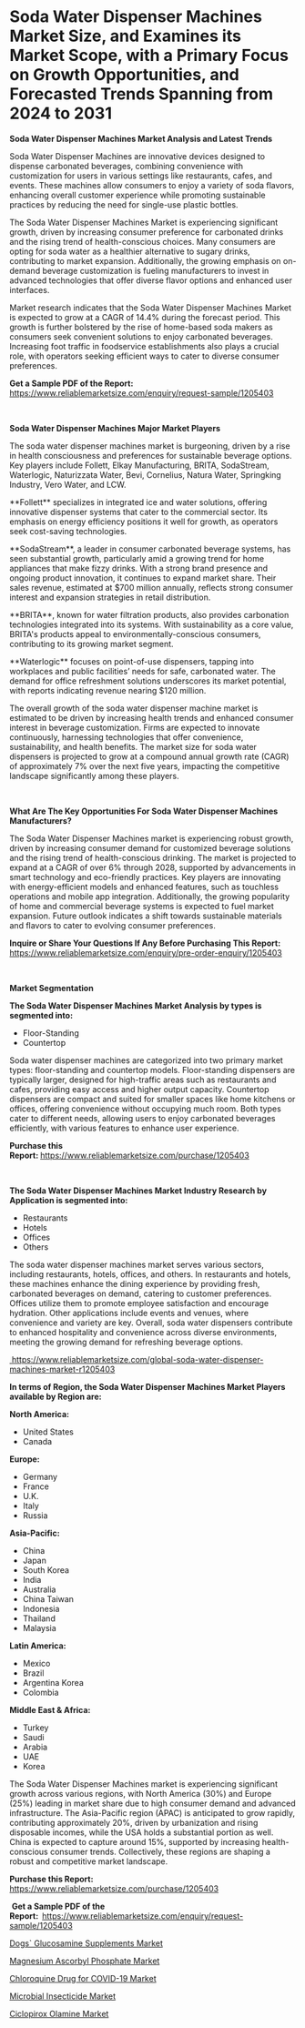 <p><h1>Soda Water Dispenser Machines Market Size, and Examines its Market Scope, with a Primary Focus on Growth Opportunities, and Forecasted Trends Spanning from 2024 to 2031</h1></p><p><strong>Soda Water Dispenser Machines Market Analysis and Latest Trends</strong></p>
<p><p>Soda Water Dispenser Machines are innovative devices designed to dispense carbonated beverages, combining convenience with customization for users in various settings like restaurants, cafes, and events. These machines allow consumers to enjoy a variety of soda flavors, enhancing overall customer experience while promoting sustainable practices by reducing the need for single-use plastic bottles.</p><p>The Soda Water Dispenser Machines Market is experiencing significant growth, driven by increasing consumer preference for carbonated drinks and the rising trend of health-conscious choices. Many consumers are opting for soda water as a healthier alternative to sugary drinks, contributing to market expansion. Additionally, the growing emphasis on on-demand beverage customization is fueling manufacturers to invest in advanced technologies that offer diverse flavor options and enhanced user interfaces.</p><p>Market research indicates that the Soda Water Dispenser Machines Market is expected to grow at a CAGR of 14.4% during the forecast period. This growth is further bolstered by the rise of home-based soda makers as consumers seek convenient solutions to enjoy carbonated beverages. Increasing foot traffic in foodservice establishments also plays a crucial role, with operators seeking efficient ways to cater to diverse consumer preferences.</p></p>
<p><strong>Get a Sample PDF of the Report:&nbsp;</strong> <a href="https://www.reliablemarketsize.com/enquiry/request-sample/1205403?utm_campaign=1732&utm_medium=2&utm_source=Github&utm_content=ia&utm_term=16102024&utm_id=soda-water-dispenser-machines">https://www.reliablemarketsize.com/enquiry/request-sample/1205403</a></p>
<p>&nbsp;</p>
<p><strong>Soda Water Dispenser Machines Major Market Players</strong></p>
<p><p>The soda water dispenser machines market is burgeoning, driven by a rise in health consciousness and preferences for sustainable beverage options. Key players include Follett, Elkay Manufacturing, BRITA, SodaStream, Waterlogic, Naturizzata Water, Bevi, Cornelius, Natura Water, Springking Industry, Vero Water, and LCW.</p><p>**Follett** specializes in integrated ice and water solutions, offering innovative dispenser systems that cater to the commercial sector. Its emphasis on energy efficiency positions it well for growth, as operators seek cost-saving technologies.</p><p>**SodaStream**, a leader in consumer carbonated beverage systems, has seen substantial growth, particularly amid a growing trend for home appliances that make fizzy drinks. With a strong brand presence and ongoing product innovation, it continues to expand market share. Their sales revenue, estimated at $700 million annually, reflects strong consumer interest and expansion strategies in retail distribution.</p><p>**BRITA**, known for water filtration products, also provides carbonation technologies integrated into its systems. With sustainability as a core value, BRITA's products appeal to environmentally-conscious consumers, contributing to its growing market segment.</p><p>**Waterlogic** focuses on point-of-use dispensers, tapping into workplaces and public facilities’ needs for safe, carbonated water. The demand for office refreshment solutions underscores its market potential, with reports indicating revenue nearing $120 million.</p><p>The overall growth of the soda water dispenser machine market is estimated to be driven by increasing health trends and enhanced consumer interest in beverage customization. Firms are expected to innovate continuously, harnessing technologies that offer convenience, sustainability, and health benefits. The market size for soda water dispensers is projected to grow at a compound annual growth rate (CAGR) of approximately 7% over the next five years, impacting the competitive landscape significantly among these players.</p></p>
<p>&nbsp;</p>
<p><strong>What Are The Key Opportunities For Soda Water Dispenser Machines Manufacturers?</strong></p>
<p><p>The Soda Water Dispenser Machines market is experiencing robust growth, driven by increasing consumer demand for customized beverage solutions and the rising trend of health-conscious drinking. The market is projected to expand at a CAGR of over 6% through 2028, supported by advancements in smart technology and eco-friendly practices. Key players are innovating with energy-efficient models and enhanced features, such as touchless operations and mobile app integration. Additionally, the growing popularity of home and commercial beverage systems is expected to fuel market expansion. Future outlook indicates a shift towards sustainable materials and flavors to cater to evolving consumer preferences.</p></p>
<p><strong>Inquire or Share Your Questions If Any Before Purchasing This Report:</strong> <a href="https://www.reliablemarketsize.com/enquiry/pre-order-enquiry/1205403?utm_campaign=1732&utm_medium=2&utm_source=Github&utm_content=ia&utm_term=16102024&utm_id=soda-water-dispenser-machines">https://www.reliablemarketsize.com/enquiry/pre-order-enquiry/1205403</a></p>
<p>&nbsp;</p>
<p><strong>Market Segmentation</strong></p>
<p><strong>The Soda Water Dispenser Machines Market Analysis by types is segmented into:</strong></p>
<p><ul><li>Floor-Standing</li><li>Countertop</li></ul></p>
<p><p>Soda water dispenser machines are categorized into two primary market types: floor-standing and countertop models. Floor-standing dispensers are typically larger, designed for high-traffic areas such as restaurants and cafes, providing easy access and higher output capacity. Countertop dispensers are compact and suited for smaller spaces like home kitchens or offices, offering convenience without occupying much room. Both types cater to different needs, allowing users to enjoy carbonated beverages efficiently, with various features to enhance user experience.</p></p>
<p><strong>Purchase this Report:&nbsp;</strong><a href="https://www.reliablemarketsize.com/purchase/1205403?utm_campaign=1732&utm_medium=2&utm_source=Github&utm_content=ia&utm_term=16102024&utm_id=soda-water-dispenser-machines">https://www.reliablemarketsize.com/purchase/1205403</a></p>
<p>&nbsp;</p>
<p><strong>The Soda Water Dispenser Machines Market Industry Research by Application is segmented into:</strong></p>
<p><ul><li>Restaurants</li><li>Hotels</li><li>Offices</li><li>Others</li></ul></p>
<p><p>The soda water dispenser machines market serves various sectors, including restaurants, hotels, offices, and others. In restaurants and hotels, these machines enhance the dining experience by providing fresh, carbonated beverages on demand, catering to customer preferences. Offices utilize them to promote employee satisfaction and encourage hydration. Other applications include events and venues, where convenience and variety are key. Overall, soda water dispensers contribute to enhanced hospitality and convenience across diverse environments, meeting the growing demand for refreshing beverage options.</p></p>
<p><a href="https://www.reliablemarketsize.com/global-soda-water-dispenser-machines-market-r1205403?utm_campaign=1732&utm_medium=2&utm_source=Github&utm_content=ia&utm_term=16102024&utm_id=soda-water-dispenser-machines">&nbsp;https://www.reliablemarketsize.com/global-soda-water-dispenser-machines-market-r1205403</a></p>
<p><strong>In terms of Region, the Soda Water Dispenser Machines Market Players available by Region are:</strong></p>
<p>
    <p> <strong> North America: </strong>
        <ul>
            <li>United States</li>
            <li>Canada</li>
        </ul>
        </p> 
    <p> <strong> Europe: </strong>
        <ul>
            <li>Germany</li>
            <li>France</li>
            <li>U.K.</li>
            <li>Italy</li>
            <li>Russia</li>
        </ul>
        </p> 
    <p> <strong> Asia-Pacific: </strong>
        <ul>
            <li>China</li>
            <li>Japan</li>
            <li>South Korea</li>
            <li>India</li>
            <li>Australia</li>
            <li>China Taiwan</li>
            <li>Indonesia</li>
            <li>Thailand</li>
            <li>Malaysia</li>
        </ul>
        </p> 
    <p> <strong> Latin America: </strong>
        <ul>
            <li>Mexico</li>
            <li>Brazil</li>
            <li>Argentina Korea</li>
            <li>Colombia</li>
        </ul>
        </p> 
    <p> <strong> Middle East & Africa: </strong>
        <ul>
            <li>Turkey</li>
            <li>Saudi</li>
            <li>Arabia</li>
            <li>UAE</li>
            <li>Korea</li>
        </ul>
    </p>
    </p>
<p><p>The Soda Water Dispenser Machines market is experiencing significant growth across various regions, with North America (30%) and Europe (25%) leading in market share due to high consumer demand and advanced infrastructure. The Asia-Pacific region (APAC) is anticipated to grow rapidly, contributing approximately 20%, driven by urbanization and rising disposable incomes, while the USA holds a substantial portion as well. China is expected to capture around 15%, supported by increasing health-conscious consumer trends. Collectively, these regions are shaping a robust and competitive market landscape.</p></p>
<p><strong>Purchase this Report: </strong><a href="https://www.reliablemarketsize.com/purchase/1205403?utm_campaign=1732&utm_medium=2&utm_source=Github&utm_content=ia&utm_term=16102024&utm_id=soda-water-dispenser-machines">https://www.reliablemarketsize.com/purchase/1205403</a></p>
<p>&nbsp;<strong>Get a Sample PDF of the Report:&nbsp;&nbsp;</strong><a href="https://www.reliablemarketsize.com/enquiry/request-sample/1205403?utm_campaign=1732&utm_medium=2&utm_source=Github&utm_content=ia&utm_term=16102024&utm_id=soda-water-dispenser-machines">https://www.reliablemarketsize.com/enquiry/request-sample/1205403</a></p>
<p><strong></strong></p>
<p><p><a href="https://www.linkedin.com/pulse/pulse-dogs-glucosamine-supplements-rhythms-change-market-resonance-62x8c?trk=public_post_embed_feed-article-content&utm_campaign=1732&utm_medium=2&utm_source=Github&utm_content=ia&utm_term=16102024&utm_id=soda-water-dispenser-machines">Dogs` Glucosamine Supplements Market</a></p><p><a href="https://www.linkedin.com/pulse/magnesium-ascorbyl-phosphate-market-report-product-type-end-wm24c?trk=public_post_embed_feed-article-content&utm_campaign=1732&utm_medium=2&utm_source=Github&utm_content=ia&utm_term=16102024&utm_id=soda-water-dispenser-machines">Magnesium Ascorbyl Phosphate Market</a></p><p><a href="https://www.linkedin.com/pulse/chloroquine-drug-covid-19-market-evolution-global-trends-edn9c?trk=public_post_embed_feed-article-content&utm_campaign=1732&utm_medium=2&utm_source=Github&utm_content=ia&utm_term=16102024&utm_id=soda-water-dispenser-machines">Chloroquine Drug for COVID-19 Market</a></p><p><a href="https://www.linkedin.com/pulse/microbial-insecticide-spectrum-usage-patterns-sector-8lmbc?trk=public_post_embed_feed-article-content&utm_campaign=1732&utm_medium=2&utm_source=Github&utm_content=ia&utm_term=16102024&utm_id=soda-water-dispenser-machines">Microbial Insecticide Market</a></p><p><a href="https://www.linkedin.com/pulse/ciclopirox-olamine-landscape-product-spectrum-market-trajectories-krg9c?trk=public_post_embed_feed-article-content&utm_campaign=1732&utm_medium=2&utm_source=Github&utm_content=ia&utm_term=16102024&utm_id=soda-water-dispenser-machines">Ciclopirox Olamine Market</a></p></p>